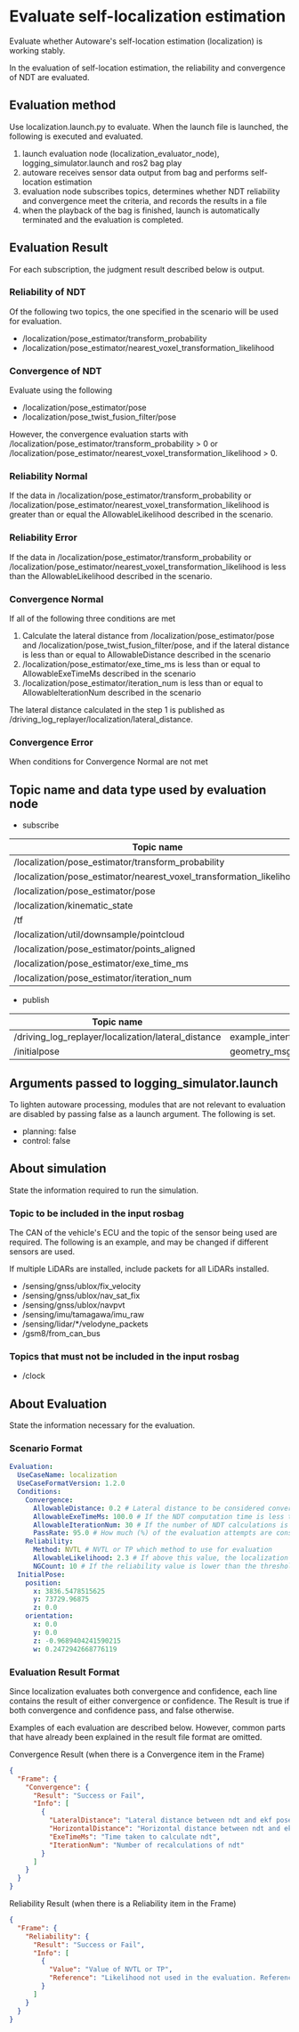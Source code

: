 # Evaluate self-localization estimation

Evaluate whether Autoware's self-location estimation (localization) is working stably.

In the evaluation of self-location estimation, the reliability and convergence of NDT are evaluated.

## Evaluation method

Use localization.launch.py to evaluate.
When the launch file is launched, the following is executed and evaluated.

1. launch evaluation node (localization_evaluator_node), logging_simulator.launch and ros2 bag play
2. autoware receives sensor data output from bag and performs self-location estimation
3. evaluation node subscribes topics, determines whether NDT reliability and convergence meet the criteria, and records the results in a file
4. when the playback of the bag is finished, launch is automatically terminated and the evaluation is completed.

## Evaluation Result

For each subscription, the judgment result described below is output.

### Reliability of NDT

Of the following two topics, the one specified in the scenario will be used for evaluation.

- /localization/pose_estimator/transform_probability
- /localization/pose_estimator/nearest_voxel_transformation_likelihood

### Convergence of NDT

Evaluate using the following

- /localization/pose_estimator/pose
- /localization/pose_twist_fusion_filter/pose

However, the convergence evaluation starts with /localization/pose_estimator/transform_probability > 0 or /localization/pose_estimator/nearest_voxel_transformation_likelihood > 0.

### Reliability Normal

If the data in /localization/pose_estimator/transform_probability or /localization/pose_estimator/nearest_voxel_transformation_likelihood is greater than or equal the AllowableLikelihood described in the scenario.

### Reliability Error

If the data in /localization/pose_estimator/transform_probability or /localization/pose_estimator/nearest_voxel_transformation_likelihood is less than the AllowableLikelihood described in the scenario.

### Convergence Normal

If all of the following three conditions are met

1. Calculate the lateral distance from /localization/pose_estimator/pose and /localization/pose_twist_fusion_filter/pose, and if the lateral distance is less than or equal to AllowableDistance described in the scenario
2. /localization/pose_estimator/exe_time_ms is less than or equal to AllowableExeTimeMs described in the scenario
3. /localization/pose_estimator/iteration_num is less than or equal to AllowableIterationNum described in the scenario

The lateral distance calculated in the step 1 is published as /driving_log_replayer/localization/lateral_distance.

### Convergence Error

When conditions for Convergence Normal are not met

## Topic name and data type used by evaluation node

- subscribe

| Topic name                                                           | Data type                             |
| -------------------------------------------------------------------- | ------------------------------------- |
| /localization/pose_estimator/transform_probability                   | tier4_debug_msgs::msg::Float32Stamped |
| /localization/pose_estimator/nearest_voxel_transformation_likelihood | tier4_debug_msgs::msg::Float32Stamped |
| /localization/pose_estimator/pose                                    | geometry_msgs::msg::PoseStamped       |
| /localization/kinematic_state                                        | nav_msgs::msg::Odometry               |
| /tf                                                                  | tf2_msgs/msg/TFMessage                |
| /localization/util/downsample/pointcloud                             | sensor_msgs::msg::PointCloud2         |
| /localization/pose_estimator/points_aligned                          | sensor_msgs::msg::PointCloud2         |
| /localization/pose_estimator/exe_time_ms                             | tier4_debug_msgs::msg::Float32Stamped |
| /localization/pose_estimator/iteration_num                           | tier4_debug_msgs::msg::Int32Stamped   |

- publish

| Topic name                                          | Data type                                     |
| --------------------------------------------------- | --------------------------------------------- |
| /driving_log_replayer/localization/lateral_distance | example_interfaces::msg::Float64              |
| /initialpose                                        | geometry_msgs::msg::PoseWithCovarianceStamped |

## Arguments passed to logging_simulator.launch

To lighten autoware processing, modules that are not relevant to evaluation are disabled by passing false as a launch argument.
The following is set.

- planning: false
- control: false

## About simulation

State the information required to run the simulation.

### Topic to be included in the input rosbag

The CAN of the vehicle's ECU and the topic of the sensor being used are required.
The following is an example, and may be changed if different sensors are used.

If multiple LiDARs are installed, include packets for all LiDARs installed.

- /sensing/gnss/ublox/fix_velocity
- /sensing/gnss/ublox/nav_sat_fix
- /sensing/gnss/ublox/navpvt
- /sensing/imu/tamagawa/imu_raw
- /sensing/lidar/\*/velodyne_packets
- /gsm8/from_can_bus

### Topics that must not be included in the input rosbag

- /clock

## About Evaluation

State the information necessary for the evaluation.

### Scenario Format

```yaml
Evaluation:
  UseCaseName: localization
  UseCaseFormatVersion: 1.2.0
  Conditions:
    Convergence:
      AllowableDistance: 0.2 # Lateral distance to be considered convergence
      AllowableExeTimeMs: 100.0 # If the NDT computation time is less than or equal to this value, it is considered successful.
      AllowableIterationNum: 30 # If the number of NDT calculations is less than or equal to this value, it is considered a success.
      PassRate: 95.0 # How much (%) of the evaluation attempts are considered successful.
    Reliability:
      Method: NVTL # NVTL or TP which method to use for evaluation
      AllowableLikelihood: 2.3 # If above this value, the localization reliability value is considered normal.
      NGCount: 10 # If the reliability value is lower than the threshold value for more than this number in the sequence. the evaluation is considered to have failed.
  InitialPose:
    position:
      x: 3836.5478515625
      y: 73729.96875
      z: 0.0
    orientation:
      x: 0.0
      y: 0.0
      z: -0.9689404241590215
      w: 0.2472942668776119
```

### Evaluation Result Format

Since localization evaluates both convergence and confidence, each line contains the result of either convergence or confidence.
The Result is true if both convergence and confidence pass, and false otherwise.

Examples of each evaluation are described below.
However, common parts that have already been explained in the result file format are omitted.

Convergence Result (when there is a Convergence item in the Frame)

```json
{
  "Frame": {
    "Convergence": {
      "Result": "Success or Fail",
      "Info": [
        {
          "LateralDistance": "Lateral distance between ndt and ekf pose",
          "HorizontalDistance": "Horizontal distance between ndt and ekf. Reference value",
          "ExeTimeMs": "Time taken to calculate ndt",
          "IterationNum": "Number of recalculations of ndt"
        }
      ]
    }
  }
}
```

Reliability Result (when there is a Reliability item in the Frame)

```json
{
  "Frame": {
    "Reliability": {
      "Result": "Success or Fail",
      "Info": [
        {
          "Value": "Value of NVTL or TP",
          "Reference": "Likelihood not used in the evaluation. Reference value; if Value is NVTL, TP is entered."
        }
      ]
    }
  }
}
```
